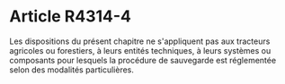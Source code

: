 # Article R4314-4

Les dispositions du présent chapitre ne s'appliquent pas aux tracteurs agricoles ou forestiers, à leurs entités techniques, à
leurs systèmes ou composants pour lesquels la procédure de sauvegarde est réglementée selon des modalités particulières.

